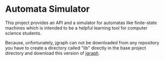 Automata Simulator
==================

This project provides an API and a simulator for automatas like finite-state
machines which is intended to be a helpful learning tool for computer science
students.

Because, unfortunately, jgraph can not be downloaded from any repository you
have to create a directory called "lib" directly in the base project directory
and download this version of [jgraph][1].

[1]: http://downloads.jgraph.com/downloads/jgraphx/archive/jgraphx-1_9_0_2.zip

